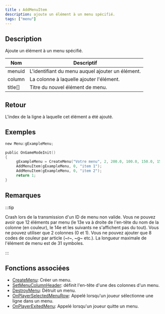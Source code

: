 ```yaml
---
title : AddMenuItem
description: ajoute un élément à un menu spécifié.
tags: ["menu"]
---
```


## Description

Ajoute un élément à un menu spécifié.

| Nom     | Descriptif                                       |
| ------- | ------------------------------------------------ |
| menuid  | L'identifiant du menu auquel ajouter un élément. |
| column  | La colonne à laquelle ajouter l'élément.         |
| title[] | Titre du nouvel élément de menu.                 |

## Retour

L'index de la ligne à laquelle cet élément a été ajouté.

## Exemples

```c
new Menu:gExampleMenu;

public OnGameModeInit()
{
     gExampleMenu = CreateMenu("Votre menu", 2, 200.0, 100.0, 150.0, 150.0);
     AddMenuItem(gExampleMenu, 0, "item 1");
     AddMenuItem(gExampleMenu, 0, "item 2");
     return 1;
}
```

## Remarques

:::tip

Crash lors de la transmission d'un ID de menu non valide. Vous ne pouvez avoir que 12 éléments par menu (le 13e va à droite de l'en-tête du nom de la colonne (en couleur), le 14e et les suivants ne s'affichent pas du tout). Vous ne pouvez utiliser que 2 colonnes (0 et 1). Vous ne pouvez ajouter que 8 codes de couleur par article (~r~, ~g~ etc.). La longueur maximale de l'élément de menu est de 31 symboles.

:::

## Fonctions associées

- [CreateMenu](CreateMenu): Créer un menu.
- [SetMenuColumnHeader](SetMenuColumnHeader): définit l'en-tête d'une des colonnes d'un menu.
- [DestroyMenu](DestroyMenu): Détruit un menu.
- [OnPlayerSelectedMenuRow](../callbacks/OnPlayerSelectedMenuRow): Appelé lorsqu'un joueur sélectionne une ligne dans un menu.
- [OnPlayerExitedMenu](../callbacks/OnPlayerExitedMenu): Appelé lorsqu'un joueur quitte un menu.
